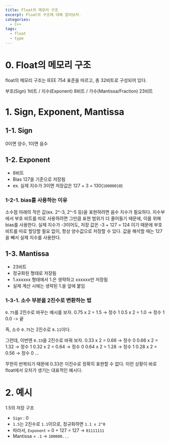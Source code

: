 ```yaml
---
title: Float의 메모리 구조
excerpt: Float의 구조에 대해 알아보자.
categories:
  - C++
tags:
  - float
  - type
---
```


# 0. Float의 메모리 구조

float의 메모리 구조는 IEEE 754 표준을 따르고, 총 32비트로 구성되어 있다.

부호(Sign) 1비트 / 지수(Exponent) 8비트 / 가수(Mantissa/Fraction) 23비트

# 1. Sign, Exponent, Mantissa

## 1-1. Sign
0이면 양수, 1이면 음수

## 1-2. Exponent
- 8비트
- Bias 127을 기준으로 저장됨
- ex. 실제 지수가 3이면 저장값은 127 + 3 = 130(`10000010`)

### 1-2-1. bias를 사용하는 이유
소수점 아래의 작은 값(ex. 2^-3, 2^-5 등)을 표현하려면 음수 지수가 필요하다.
지수부에서 부호 비트를 따로 사용하려면 그만큼 표현 범위가 더 줄어들기 때문에, 이를 위해 bias를 사용한다.
실제 지수가 -3이어도, 저장 값은 -3 + 127 = 124 이기 때문에 부호 비트를 따로 할당할 필요 없이, 항상 양수값으로 저장할 수 있다. 값을 해석할 때는 127을 빼서 실제 지수를 사용한다.

## 1-3. Mantissa
- 23비트
- 정규화된 형태로 저장됨
- 1.xxxxxx 형태에서 1.은 생략하고 xxxxxx만 저장됨
- 실제 계산 시에는 생략된 1.을 앞에 붙임

### 1-3-1. 소수 부분을 2진수로 변환하는 법
`0.75`를 2진수로 바꾸는 예시를 보자.
0.75 x 2 = 1.5 -> 정수 1
0.5 x 2 = 1.0 -> 정수 1
0.0 -> 끝

즉, 소수 `0.75`는 2진수로 `0.11`이다.

그런데, 이번엔 `0.33`을 2진수로 바꿔 보자.
0.33 x 2 = 0.66 -> 정수 0
0.66 x 2 = 1.32 -> 정수 1
0.32 x 2 = 0.64 -> 정수 0
0.64 x 2 = 1.28 -> 정수 1
0.28 x 2 = 0.56 -> 정수 0
...

무한히 반복되기 때문에 0.33은 이진수로 정확히 표현할 수 없다. 이런 상황이 바로 float에서 오차가 생기는 대표적인 예시다.

# 2. 예시

1.5의 저장 구조
- `Sign` : 0
- `1.5`는 2진수로 `1.1`이므로, 정규화하면 `1.1 x 2^0`
- 따라서, `Exponent` = 0 + 127 = 127 -> `01111111`
- Mantissa = `.1` -> `100000...`


